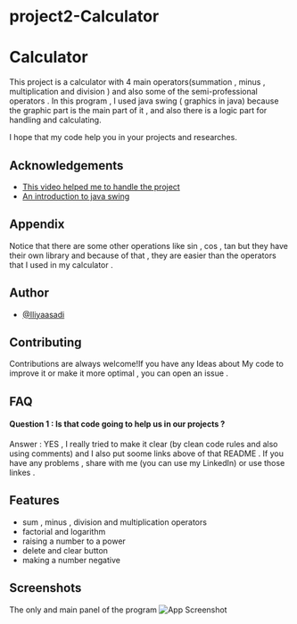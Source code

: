 # project2-Calculator


# Calculator

This project is a calculator with 4 main operators(summation , minus , 
multiplication and division ) and also some of the semi-professional operators . 
In this program , I used java swing ( graphics in java) because the graphic part is the main part of it , and also there is a logic part for handling and calculating.

I hope that my code help you in your projects and researches.

## Acknowledgements

 - [This video helped me to handle the project](https://www.google.com/url?q=https://youtu.be/dfhmTyRTCSQ?si%3DUH91LxBLKWqgSOzj&sa=D&source=apps-viewer-frontend&ust=1714412310773466&usg=AOvVaw2JGUDUzPDUQ544UwzIZJdX&hl=en-GB)
 - [An introduction to java swing ](https://www.geeksforgeeks.org/introduction-to-java-swing/)



## Appendix

Notice that there are some other operations like sin , cos , tan but they have their own library and because of that , they are easier than the operators that I used in my calculator . 


## Author

- [@Iliyaasadi](https://github.com/iliyaasadi)







## Contributing

Contributions are always welcome!If you have any Ideas about My code to improve it or make it more optimal , you can open an issue .







## FAQ

#### Question 1 : Is that code going to help us in our projects ? 

Answer : YES , I really tried to make it clear (by clean code rules and also using comments) and I also put soome links above of that README . If you have any problems , share with me (you can use my LinkedIn) or use those linkes . 




## Features

- sum , minus , division and multiplication operators 
- factorial and logarithm 
- raising a number to a power
- delete and clear button 
- making a number negative 




## Screenshots

The only and main panel of the program 
![App Screenshot](https://github.com/iliyaasadi/Project2-Calculator/assets/153519525/e879aadf-8df0-4884-a50f-e9b5015b6c93)


